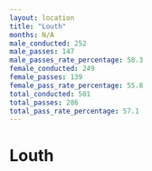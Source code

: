 ```yaml
---
layout: location
title: "Louth"
months: N/A
male_conducted: 252
male_passes: 147
male_passes_rate_percentage: 58.3
female_conducted: 249
female_passes: 139
female_pass_rate_percentage: 55.8
total_conducted: 501
total_passes: 286
total_pass_rate_percentage: 57.1
---
```


# Louth
